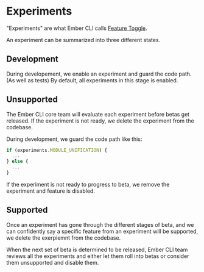# Experiments

"Experiments" are what Ember CLI calls [Feature Toggle](https://en.wikipedia.org/wiki/Feature_toggle).

An experiment can be summarized into three different states.

## Development
During developement, we enable an experiment and guard the code path. (As well
as tests) By default, all experiments in this stage is enabled.

## Unsupported
The Ember CLI core team will evaluate each experiment before betas get released.
If the experiment is not ready, we delete the experiment from the codebase.

During development, we guard the code path like this:

```javascript
if (experiments.MODULE_UNIFICATION) {
  ...
} else {
  ...
}
```

If the experiment is not ready to progress to beta, we remove the experiment and
feature is disabled.

## Supported
Once an experiment has gone through the different stages of beta, and we can
confidently say a specific feature from an experiment will be supported, we
delete the exerpiemnt from the codebase.

When the next set of beta is determined to be released, Ember CLI team reviews
all the experiments and either let them roll into betas or consider them
unsupported and disable them.
